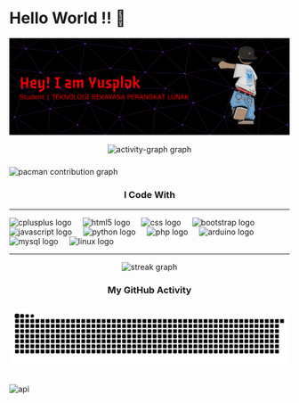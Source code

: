 <h1 align="left">Hello World !! 👋</h1>

![ysplk](github-header-banner.png)

<div align="center">
  <img src="https://github-readme-activity-graph.vercel.app/graph?username=ysplk&radius=16&theme=github-dark&area=true&order=5&custom_title=Sibuk%20SIbuk%20SIbuk%20%F0%9F%94%A5&bg_color=000000&hide_border=true&hide_title=false&line=9745f5&area_color=9745f5&point=ffff&color=ffff&title_color=9745f5" height="300" alt="activity-graph graph"  />
</div>

###

###

<picture>
  <source media="(prefers-color-scheme: dark)" srcset="https://profile-readme-generator.com/assets/pacman.svg">
  <source media="(prefers-color-scheme: light)" srcset="https://profile-readme-generator.com/assets/pacman.svg">
  <img alt="pacman contribution graph" src="https://profile-readme-generator.com/assets/pacman.svg">
</picture>

###

<h3  align="center">I Code With</h3>

---

<div align="left">
  <img src="https://cdn.jsdelivr.net/gh/devicons/devicon/icons/cplusplus/cplusplus-original.svg" height="40" alt="cplusplus logo" />
  <img width="12" />
  <img src="https://cdn.jsdelivr.net/gh/devicons/devicon/icons/html5/html5-original.svg" height="40" alt="html5 logo" />
  <img width="12" />
  <img src="https://cdn.jsdelivr.net/gh/devicons/devicon/icons/css3/css3-original.svg" height="40" alt="css logo" />
  <img width="12" />
  <img src="https://cdn.jsdelivr.net/gh/devicons/devicon/icons/bootstrap/bootstrap-original.svg" height="40" alt="bootstrap logo" />
  <img width="12" />
  <img src="https://cdn.jsdelivr.net/gh/devicons/devicon/icons/javascript/javascript-original.svg" height="40" alt="javascript logo" />
  <img width="12" />
  <img src="https://cdn.jsdelivr.net/gh/devicons/devicon/icons/python/python-original.svg" height="40" alt="python logo" />
  <img width="12" />
  <img src="https://cdn.jsdelivr.net/gh/devicons/devicon/icons/php/php-original.svg" height="40" alt="php logo" />
  <img width="12" />
  <img src="https://cdn.jsdelivr.net/gh/devicons/devicon/icons/arduino/arduino-original.svg" height="40" alt="arduino logo" />
  <img width="12" />
  <img src="https://cdn.jsdelivr.net/gh/devicons/devicon/icons/mysql/mysql-original.svg" height="40" alt="mysql logo" />
  <img width="12" />
  <img src="https://cdn.jsdelivr.net/gh/devicons/devicon/icons/linux/linux-original.svg" height="40" alt="linux logo" />
</div>

---

<div align="center">
  <img src="https://streak-stats.demolab.com?user=ysplk&locale=en&mode=weekly&theme=midnight-purple&hide_border=true&border_radius=5&order=3" height="150" alt="streak graph"  />
</div>

###

<h3 align="center">My GitHub Activity<h3>

<img src="https://raw.githubusercontent.com/ysplk/ysplk/output/snake.svg" alt="Snake animation" />

###

<img src="https://raw.githubusercontent.com/ysplk/main/dist/github-contribution-grid-snake-fire.svg" alt="api" >

###
